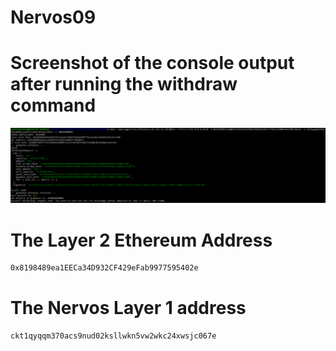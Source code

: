 # Nervos09

# Screenshot of the console output after running the withdraw command

![withdraw](./withdraw.png)

# The Layer 2 Ethereum Address

```sh
0x8198489ea1EECa34D932CF429eFab9977595402e
```

# The Nervos Layer 1 address

```sh
ckt1qyqqm370acs9nud02ksllwkn5vw2wkc24xwsjc067e
```